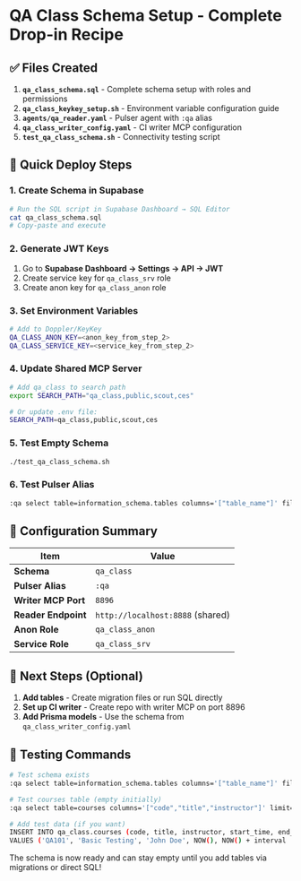 # QA Class Schema Setup - Complete Drop-in Recipe

## ✅ Files Created

1. **`qa_class_schema.sql`** - Complete schema setup with roles and permissions
2. **`qa_class_keykey_setup.sh`** - Environment variable configuration guide
3. **`agents/qa_reader.yaml`** - Pulser agent with `:qa` alias
4. **`qa_class_writer_config.yaml`** - CI writer MCP configuration
5. **`test_qa_class_schema.sh`** - Connectivity testing script

## 🚀 Quick Deploy Steps

### 1. Create Schema in Supabase
```bash
# Run the SQL script in Supabase Dashboard → SQL Editor
cat qa_class_schema.sql
# Copy-paste and execute
```

### 2. Generate JWT Keys
1. Go to **Supabase Dashboard → Settings → API → JWT**
2. Create service key for `qa_class_srv` role
3. Create anon key for `qa_class_anon` role

### 3. Set Environment Variables
```bash
# Add to Doppler/KeyKey
QA_CLASS_ANON_KEY=<anon_key_from_step_2>
QA_CLASS_SERVICE_KEY=<service_key_from_step_2>
```

### 4. Update Shared MCP Server
```bash
# Add qa_class to search path
export SEARCH_PATH="qa_class,public,scout,ces"

# Or update .env file:
SEARCH_PATH=qa_class,public,scout,ces
```

### 5. Test Empty Schema
```bash
./test_qa_class_schema.sh
```

### 6. Test Pulser Alias
```bash
:qa select table=information_schema.tables columns='["table_name"]' filter='{"table_schema":"qa_class"}' limit=5
```

## 🎯 Configuration Summary

| Item | Value |
|------|-------|
| **Schema** | `qa_class` |
| **Pulser Alias** | `:qa` |
| **Writer MCP Port** | `8896` |
| **Reader Endpoint** | `http://localhost:8888` (shared) |
| **Anon Role** | `qa_class_anon` |
| **Service Role** | `qa_class_srv` |

## 🔧 Next Steps (Optional)

1. **Add tables** - Create migration files or run SQL directly
2. **Set up CI writer** - Create repo with writer MCP on port 8896
3. **Add Prisma models** - Use the schema from `qa_class_writer_config.yaml`

## 🧪 Testing Commands

```bash
# Test schema exists
:qa select table=information_schema.tables columns='["table_name"]' filter='{"table_schema":"qa_class"}' limit=10

# Test courses table (empty initially)
:qa select table=courses columns='["code","title","instructor"]' limit=5

# Add test data (if you want)
INSERT INTO qa_class.courses (code, title, instructor, start_time, end_time)
VALUES ('QA101', 'Basic Testing', 'John Doe', NOW(), NOW() + interval '2 hours');
```

The schema is now ready and can stay empty until you add tables via migrations or direct SQL!